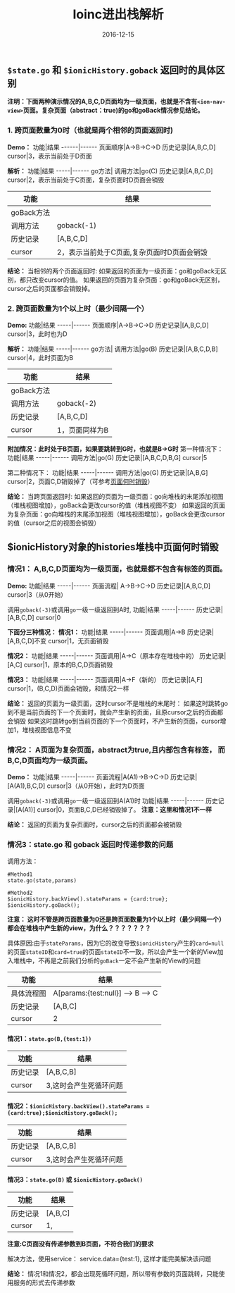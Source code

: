 ﻿---
title: "Ioinc进出栈解析"
date: 2016-12-15
tags: ["Ionic"]
draft: false
---

## `$state.go` 和 `$ionicHistory.goback` 返回时的具体区别

**注明：下面两种演示情况的A,B,C,D页面均为一级页面，也就是不含有`<ion-nav-view>`页面。复杂页面（abstract：true)的go和goBack情况参见结论。**
    
### 1. 跨页面数量为0时（也就是两个相邻的页面返回时)
**Demo：**
功能|结果
------|------
页面顺序|A->B->C->D
历史记录|[A,B,C,D]
cursor|3，表示当前处于D页面

**解析：**
功能|结果
-----|------
go方法|
调用方法|go(C)
历史记录|[A,B,C,D]
cursor|2，表示当前处于C页面，复杂页面时D页面会销毁

功能|结果
-----|------
goBack方法| 
调用方法|goback(-1)
历史记录|[A,B,C,D]
cursor|2，表示当前处于C页面,复杂页面时D页面会销毁

**结论：**
当相邻的两个页面返回时:
如果返回的页面为一级页面：go和goBack无区别，都只改变cursor的值。
如果返回的页面为复杂页面：go和goBack无区别， cursor之后的页面都会销毁掉。

### 2. 跨页面数量为1个以上时（最少间隔一个）
**Demo:**
功能|结果
-----|------
页面顺序|A->B->C->D
历史记录|[A,B,C,D]
cursor|3，此时也为D

**解析：**
功能|结果
-----|------
go方法|
调用方法|go(B)
历史记录|[A,B,C,D,B]
cursor|4，此时页面为B

功能|结果
-----|------
goBack方法|
调用方法|goback(-2)
历史记录|[A,B,C,D]
cursor|1，页面同样为B

**附加情况：此时处于B页面，如果要跳转到G时，也就是B->G时**
第一种情况下：
功能|结果
-----|------
调用方法|go(G)
历史记录|[A,B,C,D,B,G]
cursor|5

第二种情况下：
功能|结果
-----|------
调用方法|go(G)
历史记录|[A,B,G]
cursor|2，页面C,D销毁掉了（可参考[页面何时销毁](https://www.zybuluo.com/huis/note/602072#ionichistory对象的histories堆栈中页面何时销毁)）

**结论：**
当跨页面返回时:
如果返回的页面为一级页面：go向堆栈的末尾添加视图（堆栈视图增加），goBack会更改cursor的值（堆栈视图不变）
如果返回的页面为复杂页面：go向堆栈的末尾添加视图（堆栈视图增加），goBack会更改cursor的值（cursor之后的视图会销毁）

## $ionicHistory对象的histories堆栈中页面何时销毁

### 情况1：  A,B,C,D页面均为一级页面，也就是都不包含有<ion-nav-view>标签的页面。

**Demo:**
功能|结果
-----|------
页面流程| A->B->C->D
历史记录|[A,B,C,D]
cursor|3（从0开始）

调用`goback(-3)`或调用`go`一级一级返回到A时,
功能|结果
-----|------
历史记录|[A,B,C,D]
cursor|0

**下面分三种情况：**
**情况1：**
功能|结果
-----|------
页面调用|A->B
历史记录|[A,B,C,D]不变
cursor|1，无页面销毁

**情况2：**
功能|结果
-----|------
页面调用|A->C（原本存在堆栈中的）
历史记录|[A,C]
cursor|1，原本的B,C,D页面销毁

**情况3：**
功能|结果
-----|------
页面调用|A->F（新的）
历史记录|[A,F]
cursor|1，(B,C,D)页面会销毁，和情况2一样

**结论：**
返回的页面为一级页面，这时cursor不是堆栈的末尾时：
如果这时跳转go到不是当前页面的下一个页面时，就会产生新的页面，且原cursor之后的页面都会销毁
如果这时跳转go到当前页面的下一个页面时，不产生新的页面，cursor增加1，堆栈视图信息不变

### 情况2： A页面为复杂页面，abstract为true,且内部包含有<ion-nav-view>标签， 而 B,C,D页面均为一级页面。

**Demo：**
功能|结果
-----|------
页面流程|A(A1)->B->C->D
历史记录|[A(A1),B,C,D]
cursor|3（从0开始），此时为D页面

调用`goback(-3)`或调用`go`一级一级返回到A(A1)时
功能|结果
-----|------
历史记录|[A(A1)]
cursor|0，页面B,C,D已经销毁掉了。
**注意：这里和情况1不一样**

**结论：**
返回的页面为复杂页面时，cursor之后的页面都会被销毁

### 情况3：state.go 和 goback 返回时传递参数的问题
调用方法：
```
#Method1
state.go(state,params)

#Method2
$ionicHistory.backView().stateParams = {card:true};
$ionicHistory.goBack();
```

**注意： 这时不管是跨页面数量为0还是跨页面数量为1个以上时（最少间隔一个）都会在堆栈中产生新的view，为什么？？？？？？？**

具体原因:由于`stateParams`，因为它的改变导致`$ionicHistory`产生的`card=null`的页面`stateID`和`card=true`的页面`stateID`不一致，所以会产生一个新的View加入堆栈中，不再是之前我们分析的`goBack`一定不会产生新的View的问题

功能|结果
-----|------
具体流程图| A[params:{test:null}] --> B --> C
历史记录|[A,B,C]
cursor|2

#### 情况1：`state.go(B,{test:1})`
功能|结果
-----|------
历史记录|[A,B,C,B]
cursor|3,这时会产生死循环问题

#### 情况2：`$ionicHistory.backView().stateParams ={card:true};$ionicHistory.goBack();`
功能|结果
-----|------
历史记录|[A,B,C,B]
cursor|3,这时会产生死循环问题

#### 情况3：`state.go(B)` 或 `$ionicHistory.goBack()`
功能|结果
-----|------
历史记录|[A,B,C]
cursor|1, 
**注意:C页面没有传递参数到B页面，不符合我们的要求**

解决方法，使用service：
service.data={test:1}, 这样才能完美解决该问题

**结论：**
情况1和情况2，都会出现死循环问题，所以带有参数的页面跳转，只能使用服务的形式去传递参数



